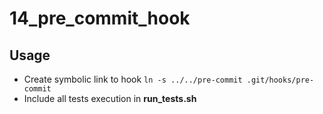 # 14_pre_commit_hook

## Usage

 - Create symbolic link to hook `ln -s ../../pre-commit .git/hooks/pre-commit`
 - Include all tests execution in **run_tests.sh**
